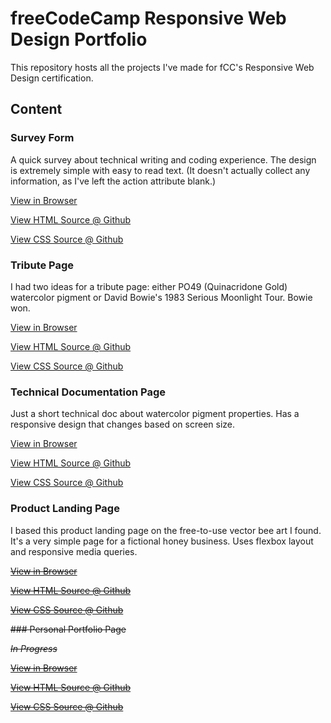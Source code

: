 # freeCodeCamp Responsive Web Design Portfolio

This repository hosts all the projects I've made for fCC's Responsive Web Design certification.

## Content

### Survey Form

A quick survey about technical writing and coding experience. The design is extremely simple with easy to read text.
(It doesn't actually collect any information, as I've left the action attribute blank.)

[View in Browser](https://nessdocs.github.io/fCC-Responsive-Web-Design/Survey-Form/index.html)

[View HTML Source @ Github](https://github.com/nessdocs/fCC-Responsive-Web-Design/blob/main/Survey-Form/index.html)

[View CSS Source @ Github](https://github.com/nessdocs/fCC-Responsive-Web-Design/blob/main/Survey-Form/styles.css)

### Tribute Page

I had two ideas for a tribute page: either PO49 (Quinacridone Gold) watercolor pigment or David Bowie's 1983 Serious Moonlight Tour. Bowie won.

[View in Browser](https://nessdocs.github.io/fCC-Responsive-Web-Design/Tribute-Page/index.html)

[View HTML Source @ Github](https://github.com/nessdocs/fCC-Responsive-Web-Design/blob/main/Tribute-Page/index.html)

[View CSS Source @ Github](https://github.com/nessdocs/fCC-Responsive-Web-Design/blob/main/Tribute-Page/styles.css)

### Technical Documentation Page

Just a short technical doc about watercolor pigment properties. Has a responsive design that changes based on screen size.

[View in Browser](https://nessdocs.github.io/fCC-Responsive-Web-Design/Technical-Documentation-Page/index.html)

[View HTML Source @ Github](https://github.com/nessdocs/fCC-Responsive-Web-Design/blob/main/Technical-Documentation-Page/index.html)

[View CSS Source @ Github](https://github.com/nessdocs/fCC-Responsive-Web-Design/blob/main/Technical-Documentation-Page/styles.css)

### Product Landing Page

I based this product landing page on the free-to-use vector bee art I found. It's a very simple page for a fictional honey business. Uses flexbox layout and responsive media queries.

~~[View in Browser](https://nessdocs.github.io/fCC-Responsive-Web-Design/Product-Landing-Page/index.html)~~

~~[View HTML Source @ Github](https://github.com/nessdocs/fCC-Responsive-Web-Design/blob/main/Product-Landing-Page/index.html)~~

~~[View CSS Source @ Github](https://github.com/nessdocs/fCC-Responsive-Web-Design/blob/main/Product-Landing-Page/styles.css)~~

~~### Personal Portfolio Page~~

~~*In Progress*~~

~~[View in Browser]()~~

~~[View HTML Source @ Github]()~~

~~[View CSS Source @ Github]()~~
